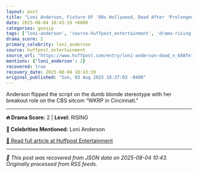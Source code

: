 ```yaml
---
layout: post
title: "Loni Anderson, Fixture Of '80s Hollywood, Dead After 'Prolonged' Illness"
date: 2025-08-04 10:43:19 +0000
categories: gossip
tags: ['loni-anderson', 'source-huffpost_entertainment', 'drama-rising', 'recovered']
drama_score: 2
primary_celebrity: loni_anderson
source: huffpost_entertainment
source_url: "https://www.huffpost.com/entry/loni-anderson-dead_n_688fe190e4b01556427085c9"
mentions: {'loni_anderson': 2}
recovered: true
recovery_date: 2025-08-04 10:43:19
original_published: "Sun, 03 Aug 2025 18:37:03 -0400"
---
```


Anderson flipped the script on the dumb blonde stereotype with her breakout role on the CBS sitcom “WKRP in Cincinnati."

---

**🔥 Drama Score:** 2 | **Level:** RISING

**👑 Celebrities Mentioned:** Loni Anderson

[📰 Read full article at Huffpost Entertainment](https://www.huffpost.com/entry/loni-anderson-dead_n_688fe190e4b01556427085c9)

---
*🔄 This post was recovered from JSON data on 2025-08-04 10:43. Originally processed from RSS feeds.*
